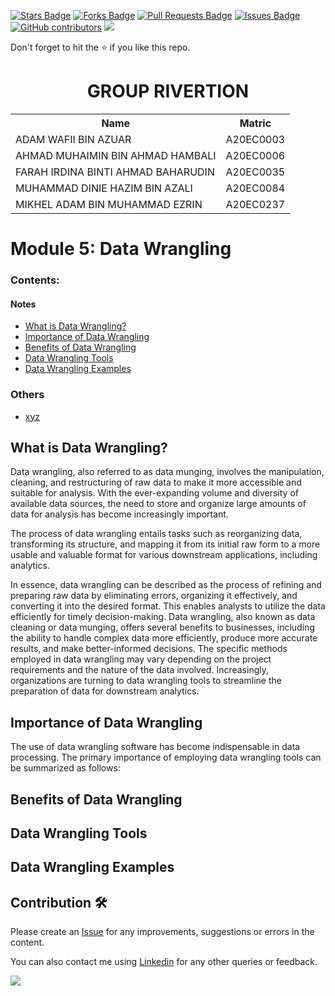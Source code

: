 <a href="https://github.com/drshahizan/special-topic-data-engineering/stargazers"><img src="https://img.shields.io/github/stars/drshahizan/special-topic-data-engineering" alt="Stars Badge"/></a>
<a href="https://github.com/drshahizan/special-topic-data-engineering/network/members"><img src="https://img.shields.io/github/forks/drshahizan/special-topic-data-engineering" alt="Forks Badge"/></a>
<a href="https://github.com/drshahizan/special-topic-data-engineering/pulls"><img src="https://img.shields.io/github/issues-pr/drshahizan/special-topic-data-engineering" alt="Pull Requests Badge"/></a>
<a href="https://github.com/drshahizan/special-topic-data-engineering/issues"><img src="https://img.shields.io/github/issues/drshahizan/special-topic-data-engineering" alt="Issues Badge"/></a>
<a href="https://github.com/drshahizan/special-topic-data-engineering/graphs/contributors"><img alt="GitHub contributors" src="https://img.shields.io/github/contributors/drshahizan/special-topic-data-engineering?color=2b9348"></a>
![](https://visitor-badge.glitch.me/badge?page_id=drshahizan/special-topic-data-engineering)

Don't forget to hit the :star: if you like this repo.

<!---
Module X: XXX

Group XXXX
1. XXXX
2. XXXX
3. XXXX
4. XXXX

-->
<h1 align='center'>GROUP RIVERTION</h1>
<table align='center'>
  <tr>
    <th>Name</th>
    <th>Matric</th>
  </tr>
  <tr>
    <td>ADAM WAFII BIN AZUAR</td>
    <td>A20EC0003</td>
  </tr>
  <tr>
    <td>AHMAD MUHAIMIN BIN AHMAD HAMBALI</td>
    <td>A20EC0006</td>
  </tr>
    <tr>
    <td>FARAH IRDINA BINTI AHMAD BAHARUDIN</td>
    <td>A20EC0035</td>
  </tr>
    <tr>
    <td>MUHAMMAD DINIE HAZIM BIN AZALI</td>
    <td>A20EC0084</td>
  </tr>
  <tr>
    <td>MIKHEL ADAM BIN MUHAMMAD EZRIN</td>
    <td>A20EC0237</td>
  </tr>
</table>

# Module 5: Data Wrangling

### Contents:
#### Notes
- [What is Data Wrangling?](#What-is-Data-Wrangling?)
- [Importance of Data Wrangling](#Importance-of-Data-Wrangling)
- [Benefits of Data Wrangling](#Benefits-of-Data-Wrangling)
- [Data Wrangling Tools](#Data-Wrangling-Tools)
- [Data Wrangling Examples](#Data-Wrangling-Examples)

### Others
- [xyz](https://utm.my)


## What is Data Wrangling?
  Data wrangling, also referred to as data munging, involves the manipulation, cleaning, and restructuring of raw data to make it more accessible and suitable for analysis. With the ever-expanding volume and diversity of available data sources, the need to store and organize large amounts of data for analysis has become increasingly important.

  The process of data wrangling entails tasks such as reorganizing data, transforming its structure, and mapping it from its initial raw form to a more usable and valuable format for various downstream applications, including analytics.

  In essence, data wrangling can be described as the process of refining and preparing raw data by eliminating errors, organizing it effectively, and converting it into the desired format. This enables analysts to utilize the data efficiently for timely decision-making. Data wrangling, also known as data cleaning or data munging, offers several benefits to businesses, including the ability to handle complex data more efficiently, produce more accurate results, and make better-informed decisions. The specific methods employed in data wrangling may vary depending on the project requirements and the nature of the data involved. Increasingly, organizations are turning to data wrangling tools to streamline the preparation of data for downstream analytics.


## Importance of Data Wrangling
The use of data wrangling software has become indispensable in data processing. The primary importance of employing data wrangling tools can be summarized as follows:


## Benefits of Data Wrangling



## Data Wrangling Tools



## Data Wrangling Examples



## Contribution 🛠️
Please create an [Issue](https://github.com/drshahizan/special-topic-data-engineering/issues) for any improvements, suggestions or errors in the content.

You can also contact me using [Linkedin](https://www.linkedin.com/in/drshahizan/) for any other queries or feedback.

![](https://visitor-badge.glitch.me/badge?page_id=drshahizan)


